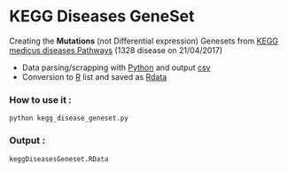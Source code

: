 # KEGG Diseases GeneSet

Creating the **Mutations** (not Differential expression) Genesets from [KEGG medicus diseases Pathways](ftp://ftp.genome.jp/pub/kegg/medicus/disease/disease) (1328 disease on 21/04/2017)

- Data parsing/scrapping with [Python](./kegg_disease_geneset.py) and output [csv](./mycsvfile.csv)
- Conversion to [R](rscript.r) list and saved as [Rdata](./keggDiseasesGeneset.RData)

### How to use it :

`python kegg_disease_geneset.py`

### Output :

`keggDiseasesGeneset.RData`

